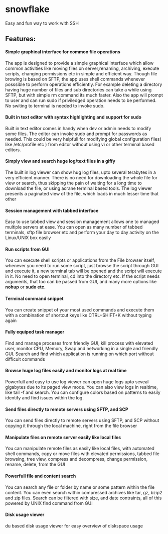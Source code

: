 # snowflake
Easy and fun way to work with SSH

<h2>Features:</h2>

<h4>Simple graphical interface for common file operations</h4>
<p>The app is designed to provide a simple graphical interface which allow common activities like moving files on server,renaming,    archiving, execute scripts, changing permissions etc in simple and efficient way. Though file browing is based on SFTP, the app uses shell commands whenever posssible to perform operations efficiently. For example deleting a directory having huge number of files and sub directories can take a while using SFTP, but with simple rm command its much faster. Also the app will prompt to user and can run sudo if priviledged operation needs to be performed. No switing to terminal is needed to invoke sudo.</p>

<h4>Built in text editor with syntax highlighting and support for sudo</h4>
<p>Built in text editor comes in handy when dev or admin needs to modify some files. The editor can invoke sudo and prompt for passwords as needed. This could be very helpfull for modifying global configuration files( like /etc/profile etc ) from editor without using vi or other terminal based editors.</p>

<h4>Simply view and search huge log/text files in a giffy</h4>
<p>The built in log viewer can show hug log files, upto several terabytes in a very efficient manner. There is no need for downloading the whole file for view or search, thus skipping the pain of waiting for a long time to download the file, or using acrane terminal based tools. The log viewer presents a paginated view of the file, which loads in much lesser time that other</p>

<h4>Session management with tabbed interface</h4>
<p>Easy to use tabbed view and session management allows one to managed multiple servers at ease.
You can open as many number of tabbed terminals, 
sftp file browser etc and perform your day to day activity on the Linux/UNIX box easily</p>

<h4>Run scripts from GUI</h4>
<p>You can execute shell scripts or applications from the File browser itself, 
whenever you need to run some script, just browse the script through GUI and execute it, 
a new terminal tab will be opened and the script will execute in it. No need to open terminal, cd into the directory etc.
If the script needs arguments, that too can be passed from GUI, and many more options like <b>nohup</b> or <b>sudo etc.</b></p>

<h4>Terminal command snippet</h4>
<p>You can create snippet of your most used commands and execute 
them with a combination of shortcut keys like CTRL+SHIFT+K without typing again</p>

<h4>Fully equiped task manager</h4>
<p>Find and manage proceses from friendly GUI, kill process with elevated user, 
monitor CPU, Memory, Swap and networking in a single and friendly GUI. 
Search and find which application is running on which port without difficult commands</p>

<h4>Browse huge log files easily and monitor logs at real time</h4>
<p>Powerfull and easy to use log viewer can open huge logs upto seveal gigabytes due to its paged view mode. 
You can also view logs in realtime, like tail -f and search.
You can configure colors based on patterns to easily identify and find issues within the log.
</p>

<h4>Send files directly to remote servers using SFTP, and SCP</h4>
<p>You can send files directly to remote servers using SFTP, and SCP without copying it through the local machine, 
right from the file browser</p>

<h4>Manipulate files on remote server easily like local files</h4>
<p>You can manipulate remote files as easily like local files, with automated shell commands, 
copy or move files with elevated permissions, tabbed file browsing, tree view, compress and decompress, 
change permission, rename, delete, from the GUI</p>


<h4>Powerfull file and content search</h4>
<p>You can search any file or folder by name or some pattern within the file content. 
You can even search within compressed archives like tar, gz, bzip2 and zip files. 
Search can be filtered with size, and date contraints, all of this powered by UNIX find command from GUI</p>

<h4>Disk usage viewer</h4>
<p>du based disk usage viewer for easy overview of diskspace usage</p>
